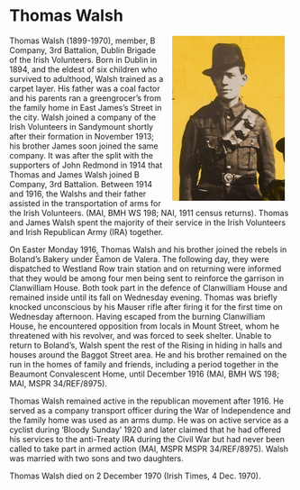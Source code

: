 # Thomas Walsh

<img hspace="15px" src="../media/Thomas_Walsh.jpeg" style="float: right;"
width="200"/>

Thomas Walsh (1899-1970), member, B Company, 3rd Battalion, Dublin Brigade of
the Irish Volunteers. Born in Dublin in 1894, and the eldest of six children who
survived to adulthood, Walsh trained as a carpet layer. His father was a coal
factor and his parents ran a greengrocer’s from the family home in East James’s
Street in the city. Walsh joined a company of the Irish Volunteers in Sandymount
shortly after their formation in November 1913; his brother James soon joined
the same company. It was after the split with the supporters of John Redmond in
1914 that Thomas and James Walsh joined B Company, 3rd Battalion. Between 1914
and 1916, the Walshs and their father assisted in the transportation of arms for
the Irish Volunteers. (MAI, BMH WS 198; NAI, 1911 census returns). Thomas and
James Walsh spent the majority of their service in the Irish Volunteers and
Irish Republican Army (IRA) together.

On Easter Monday 1916, Thomas Walsh and his brother joined the rebels in
Boland’s Bakery under Éamon de Valera. The following day, they were dispatched
to Westland Row train station and on returning were informed that they would be
among four men being sent to reinforce the garrison in Clanwilliam House. Both
took part in the defence of Clanwilliam House and remained inside until its fall
on Wednesday evening. Thomas was briefly knocked unconscious by his Mauser rifle
after firing it for the first time on Wednesday afternoon. Having escaped from
the burning Clanwilliam House, he encountered opposition from locals in Mount
Street, whom he threatened with his revolver, and was forced to seek shelter.
Unable to return to Boland’s, Walsh spent the rest of the Rising in hiding in
halls and houses around the Baggot Street area. He and his brother remained on
the run in the homes of family and friends, including a period together in the
Beaumont Convalescent Home, until December 1916 (MAI, BMH WS 198; MAI, MSPR
34/REF/8975).

Thomas Walsh remained active in the republican movement after 1916. He served as
a company transport officer during the War of Independence and the family home
was used as an arms dump. He was on active service as a cyclist during ‘Bloody
Sunday’ 1920 and later claimed that he had offered his services to the
anti-Treaty IRA during the Civil War but had never been called to take part in
armed action (MAI, MSPR MSPR 34/REF/8975). Walsh was married with two sons and
two daughters.

Thomas Walsh died on 2 December 1970 (Irish Times, 4 Dec. 1970).

